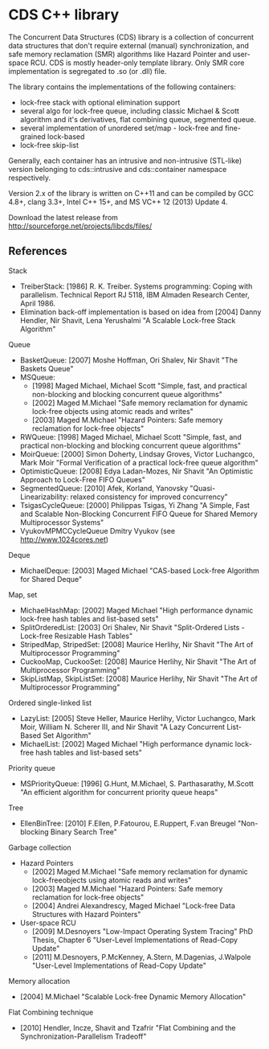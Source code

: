 CDS C++ library
===============

The Concurrent Data Structures (CDS) library is a collection of concurrent data structures 
that don't require external (manual) synchronization, and safe memory reclamation (SMR) 
algorithms like Hazard Pointer and user-space RCU. CDS is mostly header-only template library. 
Only SMR core implementation is segregated to .so (or .dll) file.

The library contains the implementations of the following containers:
  - lock-free stack with optional elimination support
  - several algo for lock-free queue, including classic Michael & Scott algorithm and it's derivatives,
    flat combining queue, segmented queue.
  - several implementation of unordered set/map - lock-free and fine-grained lock-based
  - lock-free skip-list
  
Generally, each container has an intrusive and non-intrusive (STL-like) version belonging to 
cds::intrusive and cds::container namespace respectively.

Version 2.x of the library is written on C++11 and can be compiled by GCC 4.8+, clang 3.3+, Intel C++ 15+, 
and MS VC++ 12 (2013) Update 4.

Download the latest release from http://sourceforge.net/projects/libcds/files/

References
----------
Stack
  - TreiberStack: [1986] R. K. Treiber. Systems programming: Coping with parallelism. Technical Report RJ 5118, IBM Almaden Research Center, April 1986.
  - Elimination back-off implementation is based on idea from [2004] Danny Hendler, Nir Shavit, Lena Yerushalmi "A Scalable Lock-free Stack Algorithm"
        
Queue
  - BasketQueue: [2007] Moshe Hoffman, Ori Shalev, Nir Shavit "The Baskets Queue"
  - MSQueue:
    * [1998] Maged Michael, Michael Scott "Simple, fast, and practical non-blocking and blocking concurrent queue algorithms"
    * [2002] Maged M.Michael "Safe memory reclamation for dynamic lock-free objects using atomic reads and writes"
    * [2003] Maged M.Michael "Hazard Pointers: Safe memory reclamation for lock-free objects"
  - RWQueue: [1998] Maged Michael, Michael Scott "Simple, fast, and practical non-blocking and blocking concurrent queue algorithms"
  - MoirQueue: [2000] Simon Doherty, Lindsay Groves, Victor Luchangco, Mark Moir "Formal Verification of a practical lock-free queue algorithm"
  - OptimisticQueue: [2008] Edya Ladan-Mozes, Nir Shavit "An Optimistic Approach to Lock-Free FIFO Queues"
  - SegmentedQueue: [2010] Afek, Korland, Yanovsky "Quasi-Linearizability: relaxed consistency for improved concurrency"
  - TsigasCycleQueue: [2000] Philippas Tsigas, Yi Zhang "A Simple, Fast and Scalable Non-Blocking Concurrent FIFO Queue for Shared Memory Multiprocessor Systems"
  - VyukovMPMCCycleQueue Dmitry Vyukov (see http://www.1024cores.net)

Deque
  - MichaelDeque: [2003] Maged Michael "CAS-based Lock-free Algorithm for Shared Deque"

Map, set
  - MichaelHashMap: [2002] Maged Michael "High performance dynamic lock-free hash tables and list-based sets"
  - SplitOrderedList: [2003] Ori Shalev, Nir Shavit "Split-Ordered Lists - Lock-free Resizable Hash Tables"
  - StripedMap, StripedSet: [2008] Maurice Herlihy, Nir Shavit "The Art of Multiprocessor Programming"
  - CuckooMap, CuckooSet: [2008] Maurice Herlihy, Nir Shavit "The Art of Multiprocessor Programming"
  - SkipListMap, SkipListSet: [2008] Maurice Herlihy, Nir Shavit "The Art of Multiprocessor Programming"
        
Ordered single-linked list
  - LazyList: [2005] Steve Heller, Maurice Herlihy, Victor Luchangco, Mark Moir, William N. Scherer III, and Nir Shavit "A Lazy Concurrent List-Based Set Algorithm"
  - MichaelList: [2002] Maged Michael "High performance dynamic lock-free hash tables and list-based sets"

Priority queue
  - MSPriorityQueue: [1996] G.Hunt, M.Michael, S. Parthasarathy, M.Scott "An efficient algorithm for concurrent priority queue heaps"

Tree
  - EllenBinTree: [2010] F.Ellen, P.Fatourou, E.Ruppert, F.van Breugel "Non-blocking Binary Search Tree"

Garbage collection
  - Hazard Pointers
    * [2002] Maged M.Michael "Safe memory reclamation for dynamic lock-freeobjects using atomic reads and writes"
    * [2003] Maged M.Michael "Hazard Pointers: Safe memory reclamation for lock-free objects"
    * [2004] Andrei Alexandrescy, Maged Michael "Lock-free Data Structures with Hazard Pointers"
  - User-space RCU
    * [2009] M.Desnoyers "Low-Impact Operating System Tracing" PhD Thesis,
             Chapter 6 "User-Level Implementations of Read-Copy Update"
    * [2011] M.Desnoyers, P.McKenney, A.Stern, M.Dagenias, J.Walpole "User-Level
             Implementations of Read-Copy Update"

Memory allocation 
  - [2004] M.Michael "Scalable Lock-free Dynamic Memory Allocation"

Flat Combining technique
  - [2010] Hendler, Incze, Shavit and Tzafrir "Flat Combining and the Synchronization-Parallelism Tradeoff"

